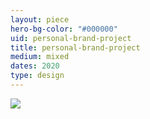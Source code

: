 ```yaml
---
layout: piece
hero-bg-color: "#000000"
uid: personal-brand-project
title: personal-brand-project
medium: mixed
dates: 2020
type: design
---
```


<img src="{{site.baseurl}}img/{{page.type}}/{{page.uid}}.jpg" class="piece-photo"/>
